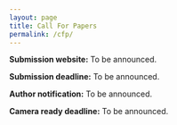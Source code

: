 ```yaml
---
layout: page
title: Call For Papers
permalink: /cfp/
---
```


**Submission website:** To be announced.

**Submission deadline:** To be announced.

**Author notification:** To be announced.

**Camera ready deadline:** To be announced.

